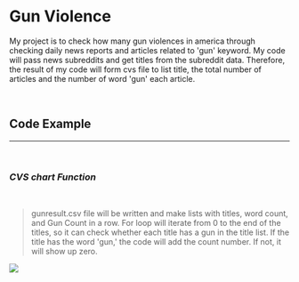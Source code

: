 Gun Violence
============
My project is to check how many gun violences in america through checking daily news reports and articles related to 'gun' keyword. My code will pass news subreddits and get titles from the subreddit data. Therefore, the result of my code will form cvs file to list title, the total number of articles and the number of word 'gun' each article.

<br>

## Code Example

---

<br>

### **_CVS chart Function_**

<br>

> gunresult.csv file will be written and make lists with titles, word count, and Gun Count in a row. For loop will iterate from 0 to the end of the titles, so it can check whether each title has a gun in the title list. If the title has the word 'gun,' the code will add the count number. If not, it will show up zero.

![](https://i.ibb.co/gVvm00n/carbon.png)

